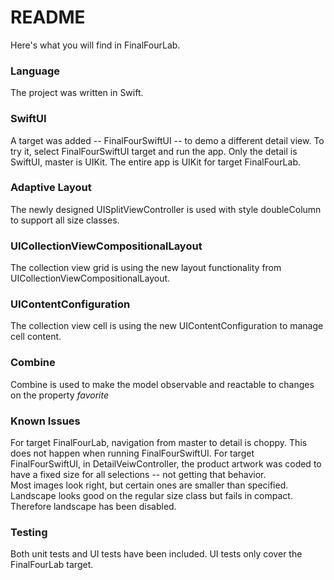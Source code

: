 # README #

Here's what you will find in FinalFourLab.

### Language ###
The project was written in Swift.

### SwiftUI ###
A target was added -- FinalFourSwiftUI -- to demo a different detail view.  To try it, select FinalFourSwiftUI target and run the app.  Only the detail is SwiftUI, master is UIKit.
The entire app is UIKit for target FinalFourLab.

### Adaptive Layout ###
The newly designed UISplitViewController is used with style doubleColumn to support all size classes.

### UICollectionViewCompositionalLayout ###
The collection view grid is using the new layout functionality from UICollectionViewCompositionalLayout.

### UIContentConfiguration ###
The collection view cell is using the new UIContentConfiguration to manage cell content.

### Combine ###
Combine is used to make the model observable and reactable to changes on the property *favorite*

### Known Issues ###
For target FinalFourLab, navigation from master to detail is choppy.  This does not happen when running FinalFourSwiftUI.
For target FinalFourSwiftUI, in DetailVeiwController, the product artwork was coded to have a fixed size for all selections -- not getting that behavior.  
Most images look right, but certain ones are smaller than specified.
Landscape looks good on the regular size class but fails in compact.  Therefore landscape has been disabled.

### Testing ###
Both unit tests and UI tests have been included.  UI tests only cover the FinalFourLab target.
